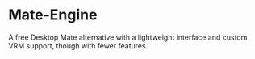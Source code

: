# Mate-Engine
A free Desktop Mate alternative with a lightweight interface and custom VRM support, though with fewer features.
